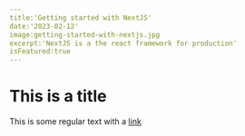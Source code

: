 ```yaml
---
title:'Getting started with NextJS'
date:'2023-02-12'
image:getting-started-with-nextjs.jpg
excerpt:'NextJS is a the react framework for production'
isFeatured:true
---
```


# This is a title

This is some regular text with a [link](https://google.com)
